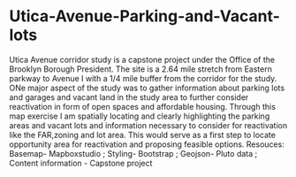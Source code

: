 # Utica-Avenue-Parking-and-Vacant-lots
Utica Avenue corridor study is a capstone project under the Office of the Brooklyn Borough President. The site is a 2.64 mile stretch from Eastern parkway to Avenue I with a 1/4 mile buffer from the corridor for the study. ONe major aspect of the study was to gather information about parking lots and garages and vacant land in the study area to further consider reactivation in form of open spaces and affordable housing. Through this map exercise I am spatially locating and clearly highlighting the parking areas and vacant lots and information necessary to consider for reactivation like the FAR,zoning and lot area. This would serve as a first step to locate opportunity area for reactivation and proposing feasible options. 
Resouces:
Basemap- Mapboxstudio ; Styling- Bootstrap ; Geojson- Pluto data ; Content information - Capstone project
